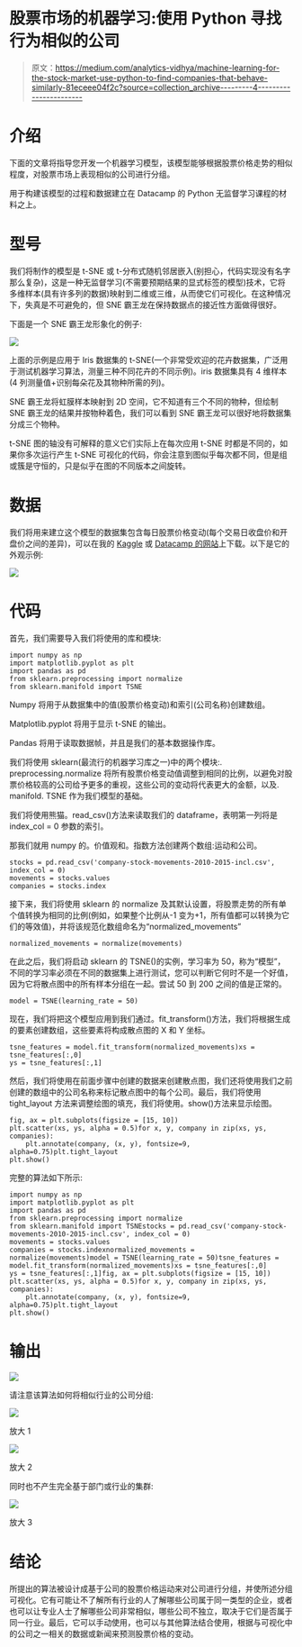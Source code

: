 # 股票市场的机器学习:使用 Python 寻找行为相似的公司

> 原文：<https://medium.com/analytics-vidhya/machine-learning-for-the-stock-market-use-python-to-find-companies-that-behave-similarly-81eceee04f2c?source=collection_archive---------4----------------------->

# 介绍

下面的文章将指导您开发一个机器学习模型，该模型能够根据股票价格走势的相似程度，对股票市场上表现相似的公司进行分组。

用于构建该模型的过程和数据建立在 Datacamp 的 Python 无监督学习课程的材料之上。

# **型号**

我们将制作的模型是 t-SNE 或 t-分布式随机邻居嵌入(别担心，代码实现没有名字那么复杂)，这是一种无监督学习(不需要预期结果的显式标签的模型)技术，它将多维样本(具有许多列的数据)映射到二维或三维，从而使它们可视化。在这种情况下，失真是不可避免的，但 SNE 霸王龙在保持数据点的接近性方面做得很好。

下面是一个 SNE 霸王龙形象化的例子:

![](img/52fd207895e79249314289acc281880e.png)

上面的示例是应用于 Iris 数据集的 t-SNE(一个非常受欢迎的花卉数据集，广泛用于测试机器学习算法，测量三种不同花卉的不同示例)。iris 数据集具有 4 维样本(4 列测量值+识别每朵花及其物种所需的列)。

SNE 霸王龙将虹膜样本映射到 2D 空间，它不知道有三个不同的物种，但绘制 SNE 霸王龙的结果并按物种着色，我们可以看到 SNE 霸王龙可以很好地将数据集分成三个物种。

t-SNE 图的轴没有可解释的意义它们实际上在每次应用 t-SNE 时都是不同的，如果你多次运行产生 t-SNE 可视化的代码，你会注意到图似乎每次都不同，但是组或簇是守恒的，只是似乎在图的不同版本之间旋转。

# 数据

我们将用来建立这个模型的数据集包含每日股票价格变动(每个交易日收盘价和开盘价之间的差异)，可以在我的 [Kaggle](https://www.kaggle.com/giordan/company-stock-movements-2010-2015) 或 [Datacamp 的网站](https://assets.datacamp.com/production/repositories/655/datasets/1304e66b1f9799e1a5eac046ef75cf57bb1dd630/company-stock-movements-2010-2015-incl.csv)上下载。以下是它的外观示例:

![](img/8d3cfee2f84a3382323a01044148fbd9.png)

# 代码

首先，我们需要导入我们将使用的库和模块:

```
import numpy as np
import matplotlib.pyplot as plt
import pandas as pd
from sklearn.preprocessing import normalize
from sklearn.manifold import TSNE
```

Numpy 将用于从数据集中的值(股票价格变动)和索引(公司名称)创建数组。

Matplotlib.pyplot 将用于显示 t-SNE 的输出。

Pandas 将用于读取数据帧，并且是我们的基本数据操作库。

我们将使用 sklearn(最流行的机器学习库之一)中的两个模块:. preprocessing.normalize 将所有股票价格变动值调整到相同的比例，以避免对股票价格较高的公司给予更多的重视，这些公司的变动将代表更大的金额，以及. manifold. TSNE 作为我们模型的基础。

我们将使用熊猫。read_csv()方法来读取我们的 dataframe，表明第一列将是 index_col = 0 参数的索引。

那我们就用 numpy 的。价值观和。指数方法创建两个数组:运动和公司。

```
stocks = pd.read_csv('company-stock-movements-2010-2015-incl.csv', index_col = 0)
movements = stocks.values
companies = stocks.index
```

接下来，我们将使用 sklearn 的 normalize 及其默认设置，将股票走势的所有单个值转换为相同的比例(例如，如果整个比例从-1 变为+1，所有值都可以转换为它们的等效值)，并将该规范化数组命名为“normalized_movements”

```
normalized_movements = normalize(movements)
```

在此之后，我们将启动 sklearn 的 TSNE()的实例，学习率为 50，称为“模型”，不同的学习率必须在不同的数据集上进行测试，您可以判断它何时不是一个好值，因为它将散点图中的所有样本分组在一起。尝试 50 到 200 之间的值是正常的。

```
model = TSNE(learning_rate = 50)
```

现在，我们将把这个模型应用到我们通过。fit_transform()方法，我们将根据生成的要素创建数组，这些要素将构成散点图的 X 和 Y 坐标。

```
tsne_features = model.fit_transform(normalized_movements)xs = tsne_features[:,0]
ys = tsne_features[:,1]
```

然后，我们将使用在前面步骤中创建的数据来创建散点图，我们还将使用我们之前创建的数组中的公司名称来标记散点图中的每个公司。最后，我们将使用 tight_layout 方法来调整绘图的填充，我们将使用。show()方法来显示绘图。

```
fig, ax = plt.subplots(figsize = [15, 10])
plt.scatter(xs, ys, alpha = 0.5)for x, y, company in zip(xs, ys, companies):
    plt.annotate(company, (x, y), fontsize=9, alpha=0.75)plt.tight_layout
plt.show()
```

完整的算法如下所示:

```
import numpy as np
import matplotlib.pyplot as plt
import pandas as pd
from sklearn.preprocessing import normalize
from sklearn.manifold import TSNEstocks = pd.read_csv('company-stock-movements-2010-2015-incl.csv', index_col = 0)
movements = stocks.values
companies = stocks.indexnormalized_movements = normalize(movements)model = TSNE(learning_rate = 50)tsne_features = model.fit_transform(normalized_movements)xs = tsne_features[:,0]
ys = tsne_features[:,1]fig, ax = plt.subplots(figsize = [15, 10])
plt.scatter(xs, ys, alpha = 0.5)for x, y, company in zip(xs, ys, companies):
    plt.annotate(company, (x, y), fontsize=9, alpha=0.75)plt.tight_layout
plt.show()
```

# **输出**

![](img/557dbe73dc814afcebfe6a26f5e0c928.png)

请注意该算法如何将相似行业的公司分组:

![](img/ac185ecaafd2ae1a9dcbda37f4b79954.png)

放大 1

![](img/fec2511e7ec8f3d06f0d7d8bb9526f20.png)

放大 2

同时也不产生完全基于部门或行业的集群:

![](img/be17612f8d3d9de5f4b54b2eebf19029.png)

放大 3

# 结论

所提出的算法被设计成基于公司的股票价格运动来对公司进行分组，并使所述分组可视化。它有可能让不了解所有行业的人了解哪些公司属于同一类型的企业，或者也可以让专业人士了解哪些公司非常相似，哪些公司不独立，取决于它们是否属于同一行业。最后，它可以手动使用，也可以与其他算法结合使用，根据与可视化中的公司之一相关的数据或新闻来预测股票价格的变动。